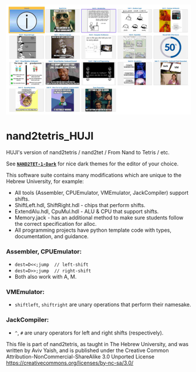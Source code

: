 ![Moodle](https://raw.githubusercontent.com/AvivYaish/nand2tetris_HUJI/master/moodle.jpg)

# nand2tetris_HUJI
HUJI's version of nand2tetris / nand2tet / From Nand to Tetris / etc.

See [**`NAND2TET-1-Dark`**](https://github.com/AvivYaish/NAND2TET-1-Dark) for nice dark themes for the editor of your choice.

This software suite contains many modifications which are unique to the Hebrew University, for example:
- All tools (Assembler, CPUEmulator, VMEmulator, JackCompiler) support shifts.
- ShiftLeft.hdl, ShiftRight.hdl	- chips that perform shifts.
- ExtendAlu.hdl, CpuMul.hdl	- ALU & CPU that support shifts.
- Memory.jack - has an additional method to make sure students follow the correct specification for alloc.
- All programming projects have python template code with types, documentation, and guidance.

### Assembler, CPUEmulator:
- `dest=D<<;jump  // left-shift`
- `dest=D>>;jump  // right-shift`
- Both also work with A, M.

### VMEmulator: 
- `shiftleft`, `shiftright` are unary operations that perform their namesake.

### JackCompiler:
- `^`, `#` are unary operators for left and right shifts (respectively).

This file is part of nand2tetris, as taught in The Hebrew University,
and was written by Aviv Yaish, and is published under the Creative 
Common Attribution-NonCommercial-ShareAlike 3.0 Unported License 
https://creativecommons.org/licenses/by-nc-sa/3.0/
